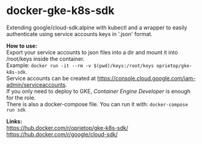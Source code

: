 # docker-gke-k8s-sdk
Extending google/cloud-sdk:alpine with kubectl and a wrapper to easily authenticate using service accounts keys in '.json' format.

**How to use:**  
Export your service accounts to json files into a dir and mount it into /root/keys inside the container.   
Example: `docker run -it --rm -v $(pwd)/keys:/root/keys oprietop/gke-k8s-sdk`.  
Service accounts can be created at https://console.cloud.google.com/iam-admin/serviceaccounts.  
If you only need to deploy to GKE, _Container Engine Developer_ is enough for the role.  
There is also a docker-compose file. You can run it with: `docker-compose run sdk` 

**Links:**  
https://hub.docker.com/r/oprietop/gke-k8s-sdk/    
https://hub.docker.com/r/google/cloud-sdk/  
